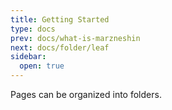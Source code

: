 ```yaml
---
title: Getting Started
type: docs
prev: docs/what-is-marzneshin
next: docs/folder/leaf
sidebar:
  open: true
---
```


Pages can be organized into folders.
